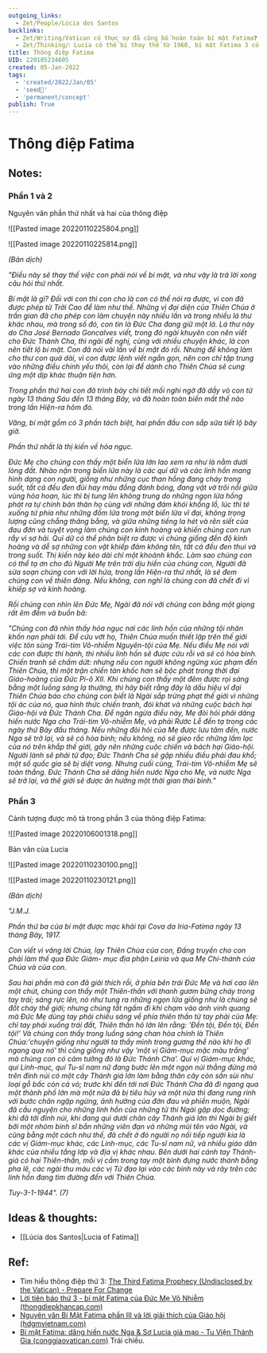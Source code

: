 ```yaml
---
outgoing_links:
  - Zet/People/Lúcia dos Santos
backlinks:
  - Zet/Writing/Vatican có thực sự đã công bố hoàn toàn bí mật Fatima❓
  - Zet/Thinking/❕ Lucia có thể bị thay thế từ 1960, bí mật Fatima 3 có thể không đúng
title: Thông điệp Fatima
UID: 220105234605
created: 05-Jan-2022
tags:
  - 'created/2022/Jan/05'
  - 'seed🥜'
  - 'permanent/concept'
publish: True
---
```

# Thông điệp Fatima

## Notes:

### Phần 1 và 2

Nguyên văn phần thứ nhất và hai của thông điệp

![[Pasted image 20220110225804.png]]

![[Pasted image 20220110225814.png]]

_(Bản dịch)_

_"Ðiều này sẽ thay thế việc con phải nói về bí mật, và như vậy là trả lời xong câu hỏi thứ nhất._

_Bí mật là gì? Ðối với con thì con cho là con có thể nói ra được, vì con đã được phép từ Trời Cao để làm như thế. Những vị đại diện của Thiên Chúa ở trần gian đã cho phép con làm chuyện này nhiều lần và trong nhiều lá thư khác nhau, mà trong số đó, con tin là Ðức Cha đang giữ một lá. Lá thư này do Cha José Bernado Goncalves viết, trong đó ngài khuyên con nên viết cho Ðức Thánh Cha, thì ngài đề nghị, cùng với nhiều chuyện khác, là con nên tiết lộ bí mật. Con đã nói vài lần về bí mật đó rồi. Nhưng để không làm cho thư con quá dài, vì con được lệnh viết ngắn gọn, nên con chỉ tập trung vào những điều chính yếu thôi, còn lại để dành cho Thiên Chúa sẽ cung ứng một dịp khác thuận tiện hơn._

_Trong phần thứ hai con đã trình bày chi tiết mối nghi ngờ đã dầy vò con từ ngày 13 tháng Sáu đến 13 tháng Bảy, và đã hoàn toàn biến mất thế nào trong lần Hiện-ra hôm đó._

_Vâng, bí mật gồm có 3 phần tách biệt, hai phần đầu con sắp sửa tiết lộ bây giờ._

_Phần thứ nhất là thị kiến về hỏa ngục._

_Ðức Mẹ cho chúng con thấy một biển lửa lớn lao xem ra như là nằm dưới lòng đất. Nhào nặn trong biển lửa này là các quỉ dữ và các linh hồn mang hình dạng con người, giống như những cục than hồng đang cháy trong suốt, tất cả đều đen đủi hay màu đồng đánh bóng, đang vật vờ trôi nổi giữa vùng hỏa hoạn, lúc thì bị tung lên không trung do những ngọn lửa hồng phát ra tự chính bản thân họ cùng với những đám khói khổng lồ, lúc thì té xuống tứ phía như những đốm lửa trong một biển lửa vĩ đại, không trọng lượng cũng chẳng thăng bằng, và giữa những tiếng la hét và rên siết của đau đớn và tuyệt vọng làm chúng con kinh hoàng và khiến chúng con run rẩy vì sợ hãi. Quỉ dữ có thể phân biệt ra được vì chúng giống đến độ kinh hoàng và dễ sợ những con vật khiếp đảm không tên, tất cả đều đen thui và trong suốt. Thị kiến này kéo dài chỉ một khoảnh khắc. Làm sao chúng con có thể tạ ơn cho đủ Người Mẹ trên trời dịu hiền của chúng con, Người đã sửa soạn chúng con với lời hứa, trong lần Hiện-ra thứ nhất, là sẽ đem chúng con về thiên đàng. Nếu không, con nghĩ là chúng con đã chết đi vì khiếp sợ và kinh hoàng._

_Rồi chúng con nhìn lên Ðức Mẹ, Ngài đã nói với chúng con bằng một giọng rất êm đềm và buồn bã:_ 

_"Chúng con đã nhìn thấy hỏa ngục nơi các linh hồn của những tội nhân khốn nạn phải tới. Ðể cứu vớt họ, Thiên Chúa muốn thiết lập trên thế giới việc tôn sùng Trái-tim Vô-nhiễm Nguyên-tội của Mẹ. Nếu điều Mẹ nói với các con được thi hành, thì nhiều linh hồn sẽ được cứu rỗi và sẽ có hòa bình. Chiến tranh sẽ chấm dứt: nhưng nếu con người không ngừng xúc phạm đến Thiên Chúa, thì một trận chiến tàn khốc hơn sẽ bộc phát trong thời đại Giáo-hoàng của Ðức Pi-ô XII. Khi chúng con thấy một đêm được rọi sáng bằng một luồng sáng lạ thường, thì hãy biết rằng đây là dấu hiệu vĩ đại Thiên Chúa báo cho chúng con biết là Ngài sắp trừng phạt thế giới vì những tội ác của nó, qua hình thức chiến tranh, đói khát và những cuộc bách hại Giáo-hội và Ðức Thánh Cha. Ðể ngăn ngừa điều này, Mẹ đòi hỏi phải dâng hiến nước Nga cho Trái-tim Vô-nhiễm Mẹ, và phải Rước Lễ đền tạ trong các ngày thứ Bảy đầu tháng. Nếu những đòi hỏi của Mẹ được lưu tâm đến, nước Nga sẽ trở lại, và sẽ có hòa bình; nếu không, nó sẽ gieo rắc những lầm lạc của nó trên khắp thế giới, gây nên những cuộc chiến và bách hại Giáo-hội. Người lành sẽ phải tử đạo; Ðức Thánh Cha sẽ gặp nhiều điều phải đau khổ; một số quốc gia sẽ bị diệt vong. Nhưng cuối cùng, Trái-tim Vô-nhiễm Mẹ sẽ toàn thắng. Ðức Thánh Cha sẽ dâng hiến nước Nga cho Mẹ, và nước Nga sẽ trở lại, và thế giới sẽ được ân hưởng một thời gian thái bình."_

### Phần 3
Cảnh tượng được mô tả trong phần 3 của thông điệp Fatima:

![[Pasted image 20220106001318.png]]

Bản văn của Lucia

![[Pasted image 20220110230100.png]]

![[Pasted image 20220110230121.png]]

_(Bản dịch)_

_"J.M.J._

_Phần thứ ba của bí mật được mạc khải tại Cova da Iria-Fatima ngày 13 tháng Bảy, 1917._

_Con viết vì vâng lời Chúa, lạy Thiên Chúa của con, Ðấng truyền cho con phải làm thế qua Ðức Giám- mục địa phận Leiria và qua Mẹ Chí-thánh của Chúa và của con._

_Sau hai phần mà con đã giải thích rồi, ở phía bên trái Ðức Mẹ và hơi cao lên một chút, chúng con thấy một Thiên-thần với thanh gươm bừng cháy trong tay trái; sáng rực lên, nó như tung ra những ngọn lửa giống như là chúng sẽ đốt cháy thế giới; nhưng chúng tắt ngấm đi khi chạm vào ánh vinh quang mà Ðức Mẹ dùng tay phải chiếu sáng về phía thiên thần từ tay phải của Mẹ: chỉ tay phải xuống trái đất, Thiên thần hô lớn lên rằng: 'Ðền tội, Ðền tội, Ðền tội!' Và chúng con thấy trong luồng sáng chan hòa chính là Thiên Chúa:'chuyện giống như người ta thấy mình trong gương thế nào khi họ đi ngang qua nó' thì cũng giống như vậy 'một vị Giám-mục mặc màu trắng' mà chúng con có cảm tưởng đó là Ðức Thánh Cha'. Quí vị Giám-mục khác, quí Linh-mục, quí Tu-sĩ nam nữ đang bước lên một ngọn núi thẳng đứng mà trên đỉnh núi có một cây Thánh giá lớn làm bằng thân cây còn sần sùi như loại gỗ bấc còn cả vỏ; trước khi đến tới nơi Ðức Thánh Cha đã đi ngang qua một thành phố lớn mà một nửa đã bị tiêu hủy và một nửa thì đang rung rinh với bước chân ngập ngừng, ảnh hưởng của đớn đau và phiền muộn, Ngài đã cầu nguyện cho những linh hồn của những tử thi Ngài gặp dọc đường; khi đã tới đỉnh núi, khi đang quì dưới chân cây Thánh giá lớn thì Ngài bị giết bởi một nhóm binh sĩ bắn những viên đạn và những mũi tên vào Ngài, và cũng bằng một cách như thế, đã chết ở đó người nọ nối tiếp người kia là các vị Giám-mục khác, các Linh-mục, các Tu-sĩ nam nữ, và nhiều giáo dân khác của nhiều tầng lớp và địa vị khác nhau. Bên dưới hai cánh tay Thánh-giá có hai Thiên-thần, mỗi vị cầm trong tay một bình đựng nước thánh bằng pha lê, các ngài thu máu các vị Tử đạo lại vào các bình này và rảy trên các linh hồn đang tìm đường đến với Thiên Chúa._ 

_Tuy-3-1-1944". (7)_

## Ideas & thoughts:
- [[Lúcia dos Santos|Lucia of Fatima]]
## Ref:
- Tìm hiểu thông điệp thứ 3: [The Third Fatima Prophecy (Undisclosed by the Vatican) - Prepare For Change](https://prepareforchange.net/2018/08/30/the-third-fatima-prophecy-undisclosed-by-the-vatican/)
- [Lời tiên báo thứ 3 - bí mật Fatima của Đức Mẹ Vô Nhiễm (thongdiepkhancap.com)](https://thongdiepkhancap.com/loi-tien-bao-thu-3-bi-mat-fatima.html)
- [Nguyên văn Bí Mật Fatima phần III và lời giải thích của Giáo hội (hdgmvietnam.com)](https://hdgmvietnam.com/chi-tiet/nguyen-van-bi-mat-fatima-phan-iii-va-loi-giai-thich-cua-giao-hoi-39579)
- [Bí mật Fatima: dâng hiến nước Nga & Sơ Lucia giả mạo - Tu Viện Thánh Gia (conggiaovatican.com)](https://conggiaovatican.com/fatima-so-lucia-gia-mao/) Trái chiều.
